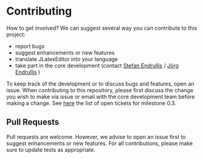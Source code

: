 
# Contributing

How to get involved? We can suggest several way you can contribute to this project:

* report bugs
* suggest enhancements or new features
* translate JLatexEditor into your language
* take part in the core development (contact 
[Stefan Endrullis](http://stefan.endrullis.de/) / [Jörg Endrullis](http://joerg.endrullis.de/) )

To keep track of the development or to discuss bugs and features, open an issue. When contributing to this repository, please first discuss the change you wish to make via issue or email with the core development team before making a change. See [here](https://web.archive.org/web/20161029221958/https://jle.cc/trac/JLatexEditor/query?status=assigned&status=new&status=accepted&status=reopened&group=status&milestone=0.3) the list of ​open tickets for milestone 0.3.


## Pull Requests

Pull requests are welcome. However, we advise to open an issue first to suggest enhancements or new features. For all contributions, please make sure to update tests as appropriate. 


